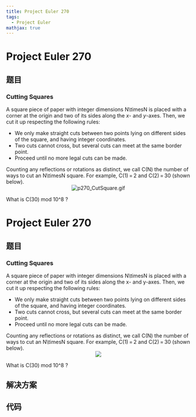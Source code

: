```yaml
---
title: Project Euler 270
tags:
  - Project Euler
mathjax: true
---
```

<escape><!-- more --></escape>
    
# Project Euler 270
## 题目
### Cutting Squares

A square piece of paper with integer dimensions N\timesN is placed with a corner at the origin and two of its sides along the <var>x</var>- and <var>y</var>-axes. Then, we cut it up respecting the following rules:
<ul><li>We only make straight cuts between two points lying on different sides of the square, and having integer coordinates.</li>
<li>Two cuts cannot cross, but several cuts can meet at the same border point.</li>
<li>Proceed until no more legal cuts can be made.</li>
</ul>Counting any reflections or rotations as distinct, we call C(N) the number of ways to cut an N\timesN square. For example, C(1) = 2 and C(2) = 30 (shown below).
<div align="center"><img src="project/images/p270_CutSquare.gif" alt="p270_CutSquare.gif" /></div>

What is C(30) mod 10^8 ?


# Project Euler 270
## 题目
### Cutting Squares

A square piece of paper with integer dimensions N\timesN is placed with a corner at the origin and two of its sides along the x- and y-axes. Then, we cut it up respecting the following rules:
<ul>
<li>We only make straight cuts between two points lying on different sides of the square, and having integer coordinates.</li>
<li>Two cuts cannot cross, but several cuts can meet at the same border point.</li>
<li>Proceed until no more legal cuts can be made.</li>
</ul>
Counting any reflections or rotations as distinct, we call C(N) the number of ways to cut an N\timesN square. For example, C(1)&thinsp;=&thinsp;2 and C(2)&thinsp;=&thinsp;30 (shown below).
<center><img src="https://projecteuler.net/project/images/p270_CutSquare.gif"></center>

What is C(30) mod 10^8 ?


## 解决方案


## 代码


